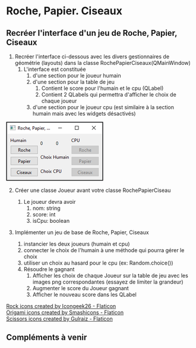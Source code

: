 # Roche, Papier. Ciseaux

## Recréer l'interface d'un jeu de Roche, Papier, Ciseaux
1) Recréer l'interface ci-dessous avec les divers gestionnaires de géométrie (layouts) dans la classe
RochePapierCiseaux(QMainWindow)
   1) L'interface est constituée
      1) d'une section pour le joueur humain 
      2) d'une section pour la table de jeu
         1) Contient le score pour l'humain et le cpu (QLabel)
         2) Contient 2 QLabels qui permettra d'afficher le choix de chaque joueur
      3) d'une section pour le joueur cpu (est similaire à la section humain mais avec les widgets désactivés)
      
![rpc](rpc.png "Roche, Papier, Ciseaux")

2) Créer une classe Joueur avant votre classe RochePapierCiseau
   1) Le joueur devra avoir
      1) nom: string
      2) score: int
      3) isCpu: boolean

3) Implémenter un jeu de base de Roche, Papier, Ciseaux
   1) instancier les deux joueurs (humain et cpu)
   2) connecter le choix de l'humain à une méthode qui pourra gérer le choix
   3) utiliser un choix au hasard pour le cpu (ex: Random.choice())
   4) Résoudre le gagnant
      1) Afficher les choix de chaque Joueur sur la table de jeu avec les images png correspondantes (essayez de limiter la grandeur)
      2) Augmenter le score du Joueur gagnant
      3) Afficher le nouveau score dans les QLabel


<a href="https://www.flaticon.com/free-icons/rock" title="rock icons">Rock icons created by Icongeek26 - Flaticon</a>  
<a href="https://www.flaticon.com/free-icons/origami" title="origami icons">Origami icons created by Smashicons - Flaticon</a>  
<a href="https://www.flaticon.com/free-icons/scissors" title="scissors icons">Scissors icons created by Gulraiz - Flaticon</a>

## Compléments à venir



